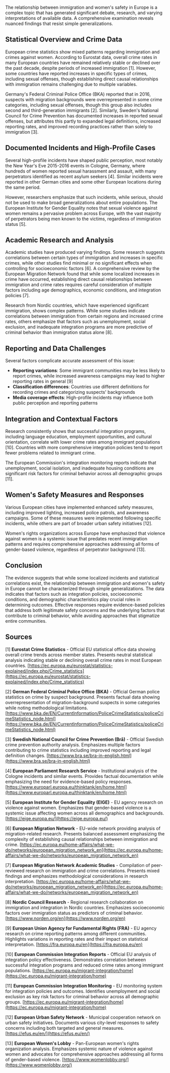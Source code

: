 The relationship between immigration and women's safety in Europe is a complex topic that has generated significant debate, research, and varying interpretations of available data. A comprehensive examination reveals nuanced findings that resist simple generalizations.

## Statistical Overview and Crime Data

European crime statistics show mixed patterns regarding immigration and crimes against women. According to Eurostat data, overall crime rates in many European countries have remained relatively stable or declined over the past decade, despite periods of increased immigration [1]. However, some countries have reported increases in specific types of crimes, including sexual offenses, though establishing direct causal relationships with immigration remains challenging due to multiple variables.

Germany's Federal Criminal Police Office (BKA) reported that in 2016, suspects with migration backgrounds were overrepresented in some crime categories, including sexual offenses, though this group also includes second and third-generation immigrants [2]. Similarly, Sweden's National Council for Crime Prevention has documented increases in reported sexual offenses, but attributes this partly to expanded legal definitions, increased reporting rates, and improved recording practices rather than solely to immigration [3].

## Documented Incidents and High-Profile Cases

Several high-profile incidents have shaped public perception, most notably the New Year's Eve 2015-2016 events in Cologne, Germany, where hundreds of women reported sexual harassment and assault, with many perpetrators identified as recent asylum seekers [4]. Similar incidents were reported in other German cities and some other European locations during the same period.

However, researchers emphasize that such incidents, while serious, should not be used to make broad generalizations about entire populations. The European Institute for Gender Equality notes that sexual violence against women remains a pervasive problem across Europe, with the vast majority of perpetrators being men known to the victims, regardless of immigration status [5].

## Academic Research and Analysis

Academic studies have produced varying findings. Some research suggests correlations between certain types of immigration and increases in specific crimes, while other studies find minimal or no significant effects when controlling for socioeconomic factors [6]. A comprehensive review by the European Migration Network found that while some localized increases in crime have occurred, establishing direct causal relationships between immigration and crime rates requires careful consideration of multiple factors including age demographics, economic conditions, and integration policies [7].

Research from Nordic countries, which have experienced significant immigration, shows complex patterns. While some studies indicate correlations between immigration from certain regions and increased crime rates, others emphasize that factors such as unemployment, social exclusion, and inadequate integration programs are more predictive of criminal behavior than immigration status alone [8].

## Reporting and Data Challenges

Several factors complicate accurate assessment of this issue:

- **Reporting variations**: Some immigrant communities may be less likely to report crimes, while increased awareness campaigns may lead to higher reporting rates in general [9]
- **Classification differences**: Countries use different definitions for recording crimes and categorizing suspects' backgrounds
- **Media coverage effects**: High-profile incidents may influence both public perception and reporting patterns

## Integration and Contextual Factors

Research consistently shows that successful integration programs, including language education, employment opportunities, and cultural orientation, correlate with lower crime rates among immigrant populations [10]. Countries with more comprehensive integration policies tend to report fewer problems related to immigrant crime.

The European Commission's integration monitoring reports indicate that unemployment, social isolation, and inadequate housing conditions are significant risk factors for criminal behavior across all demographic groups [11].

## Women's Safety Measures and Responses

Various European cities have implemented enhanced safety measures, including improved lighting, increased police patrols, and awareness campaigns. Some of these measures were implemented following specific incidents, while others are part of broader urban safety initiatives [12].

Women's rights organizations across Europe have emphasized that violence against women is a systemic issue that predates recent immigration patterns and requires comprehensive approaches addressing all forms of gender-based violence, regardless of perpetrator background [13].

## Conclusion

The evidence suggests that while some localized incidents and statistical correlations exist, the relationship between immigration and women's safety in Europe cannot be characterized through simple generalizations. The data indicates that factors such as integration policies, socioeconomic conditions, and demographic characteristics play crucial roles in determining outcomes. Effective responses require evidence-based policies that address both legitimate safety concerns and the underlying factors that contribute to criminal behavior, while avoiding approaches that stigmatize entire communities.

## Sources

[1] **Eurostat Crime Statistics** - Official EU statistical office data showing overall crime trends across member states. Presents neutral statistical analysis indicating stable or declining overall crime rates in most European countries. [https://ec.europa.eu/eurostat/statistics-explained/index.php/Crime_statistics](https://ec.europa.eu/eurostat/statistics-explained/index.php/Crime_statistics)

[2] **German Federal Criminal Police Office (BKA)** - Official German police statistics on crime by suspect background. Presents factual data showing overrepresentation of migration-background suspects in some categories while noting methodological limitations. [https://www.bka.de/EN/CurrentInformation/PoliceCrimeStatistics/policeCrimeStatistics_node.html](https://www.bka.de/EN/CurrentInformation/PoliceCrimeStatistics/policeCrimeStatistics_node.html)

[3] **Swedish National Council for Crime Prevention (Brå)** - Official Swedish crime prevention authority analysis. Emphasizes multiple factors contributing to crime statistics including improved reporting and legal definition changes. [https://www.bra.se/bra-in-english.html](https://www.bra.se/bra-in-english.html)

[4] **European Parliament Research Service** - Institutional analysis of the Cologne incidents and similar events. Provides factual documentation while emphasizing the need for evidence-based policy responses. [https://www.europarl.europa.eu/thinktank/en/home.html](https://www.europarl.europa.eu/thinktank/en/home.html)

[5] **European Institute for Gender Equality (EIGE)** - EU agency research on violence against women. Emphasizes that gender-based violence is a systemic issue affecting women across all demographics and backgrounds. [https://eige.europa.eu/](https://eige.europa.eu/)

[6] **European Migration Network** - EU-wide network providing analysis of migration-related research. Presents balanced assessment emphasizing the complexity of establishing causal relationships between immigration and crime. [https://ec.europa.eu/home-affairs/what-we-do/networks/european_migration_network_en](https://ec.europa.eu/home-affairs/what-we-do/networks/european_migration_network_en)

[7] **European Migration Network Academic Studies** - Compilation of peer-reviewed research on immigration and crime correlations. Presents mixed findings and emphasizes methodological considerations in research interpretation. [https://ec.europa.eu/home-affairs/what-we-do/networks/european_migration_network_en](https://ec.europa.eu/home-affairs/what-we-do/networks/european_migration_network_en)

[8] **Nordic Council Research** - Regional research collaboration on immigration and integration in Nordic countries. Emphasizes socioeconomic factors over immigration status as predictors of criminal behavior. [https://www.norden.org/en](https://www.norden.org/en)

[9] **European Union Agency for Fundamental Rights (FRA)** - EU agency research on crime reporting patterns among different communities. Highlights variations in reporting rates and their impact on statistical interpretation. [https://fra.europa.eu/en](https://fra.europa.eu/en)

[10] **European Commission Integration Reports** - Official EU analysis of integration policy effectiveness. Demonstrates correlation between successful integration programs and reduced crime rates among immigrant populations. [https://ec.europa.eu/migrant-integration/home](https://ec.europa.eu/migrant-integration/home)

[11] **European Commission Integration Monitoring** - EU monitoring system for integration policies and outcomes. Identifies unemployment and social exclusion as key risk factors for criminal behavior across all demographic groups. [https://ec.europa.eu/migrant-integration/home](https://ec.europa.eu/migrant-integration/home)

[12] **European Urban Safety Network** - Municipal cooperation network on urban safety initiatives. Documents various city-level responses to safety concerns including both targeted and general measures. [https://efus.eu/en/](https://efus.eu/en/)

[13] **European Women's Lobby** - Pan-European women's rights organization analysis. Emphasizes systemic nature of violence against women and advocates for comprehensive approaches addressing all forms of gender-based violence. [https://www.womenlobby.org/](https://www.womenlobby.org/)